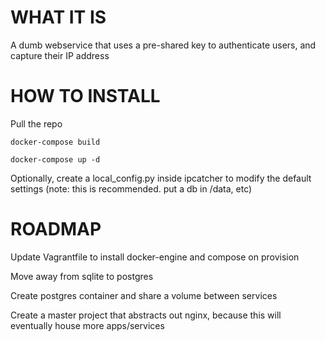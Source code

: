 # WHAT IT IS
A dumb webservice that uses a pre-shared key to authenticate users, and capture their IP address

# HOW TO INSTALL
Pull the repo

`docker-compose build`

`docker-compose up -d`

Optionally, create a local_config.py inside ipcatcher to modify the default settings (note: this is recommended. put a db in /data, etc)

# ROADMAP
Update Vagrantfile to install docker-engine and compose on provision

Move away from sqlite to postgres

Create postgres container and share a volume between services

Create a master project that abstracts out nginx, because this will eventually house more apps/services
